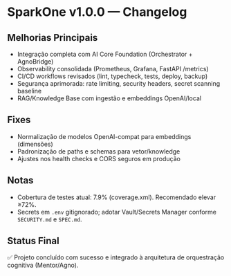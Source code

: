 # SparkOne v1.0.0 — Changelog

## Melhorias Principais
- Integração completa com AI Core Foundation (Orchestrator + AgnoBridge)
- Observability consolidada (Prometheus, Grafana, FastAPI /metrics)
- CI/CD workflows revisados (lint, typecheck, tests, deploy, backup)
- Segurança aprimorada: rate limiting, security headers, secret scanning baseline
- RAG/Knowledge Base com ingestão e embeddings OpenAI/local

## Fixes
- Normalização de modelos OpenAI-compat para embeddings (dimensões)
- Padronização de paths e schemas para vetor/knowledge
- Ajustes nos health checks e CORS seguros em produção

## Notas
- Cobertura de testes atual: 7.9% (coverage.xml). Recomendado elevar ≥72%.
- Secrets em `.env` gitignorado; adotar Vault/Secrets Manager conforme `SECURITY.md` e `SPEC.md`.

## Status Final
✅ Projeto concluído com sucesso e integrado à arquitetura de orquestração cognitiva (Mentor/Agno).


